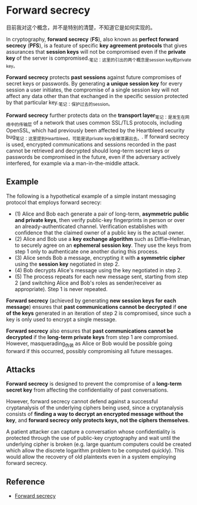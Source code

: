 # Forward secrecy

目前我对这个概念，并不是特别的清楚，不知道它是如何实现的。

In cryptography, **forward secrecy** (**FS**), also known as **perfect forward secrecy** (**PFS**), is a feature of specific **key agreement protocols** that gives assurances that **session keys** will not be compromised even if the **private key** of the server is compromised.<sub>笔记：这里的引出的两个概念是session key和private key。</sub>

**Forward secrecy** protects **past sessions** against future compromises of secret keys or passwords. By generating **a unique session key** for every session a user initiates, the compromise of a single session key will not affect any data other than that exchanged in the specific session protected by that particular key.<sub>笔记：保护过去的session。</sub>

**Forward secrecy** further protects data on the **transport layer**<sub>笔记：是发生在网络中的传输层</sub> of a network that uses common SSL/TLS protocols, including OpenSSL, which had previously been affected by the Heartbleed security bug<sub>笔记：这里提到Heartbleed，可能是说private key会被泄漏出去。</sub>. If forward secrecy is used, encrypted communications and sessions recorded in the past cannot be retrieved and decrypted should long-term secret keys or passwords be compromised in the future, even if the adversary actively interfered, for example via a man-in-the-middle attack.

## Example

The following is a hypothetical example of a simple instant messaging protocol that employs forward secrecy:

- (1) Alice and Bob each generate a pair of long-term, **asymmetric public and private keys**, then verify public-key fingerprints in person or over an already-authenticated channel. Verification establishes with confidence that the claimed owner of a public key is the actual owner.
- (2) Alice and Bob use a **key exchange algorithm** such as Diffie–Hellman, to securely agree on an **ephemeral session key**. They use the keys from step 1 only to authenticate one another during this process.
- (3) Alice sends Bob a message, encrypting it with **a symmetric cipher** using the **session key** negotiated in step 2.
- (4) Bob decrypts Alice's message using the key negotiated in step 2.
- (5) The process repeats for each new message sent, starting from step 2 (and switching Alice and Bob's roles as sender/receiver as appropriate). Step 1 is never repeated.

**Forward secrecy** (achieved by generating **new session keys for each message**) ensures that **past communications cannot be decrypted** if **one of the keys** generated in an iteration of step 2 is compromised, since such a key is only used to encrypt a single message.

**Forward secrecy** also ensures that **past communications cannot be decrypted** if the **long-term private keys** from step 1 are compromised. However, masquerading<sub>伪装</sub> as Alice or Bob would be possible going forward if this occurred, possibly compromising all future messages.

## Attacks

**Forward secrecy** is designed to prevent the compromise of a **long-term secret key** from affecting the confidentiality of past conversations.

However, forward secrecy cannot defend against a successful cryptanalysis of the underlying ciphers being used, since a cryptanalysis consists of **finding a way to decrypt an encrypted message without the key**, and **forward secrecy only protects keys, not the ciphers themselves**.

A patient attacker can capture a conversation whose confidentiality is protected through the use of public-key cryptography and wait until the underlying cipher is broken (e.g. large quantum computers could be created which allow the discrete logarithm problem to be computed quickly). This would allow the recovery of old plaintexts even in a system employing forward secrecy.

## Reference

- [Forward secrecy](https://en.wikipedia.org/wiki/Forward_secrecy)
